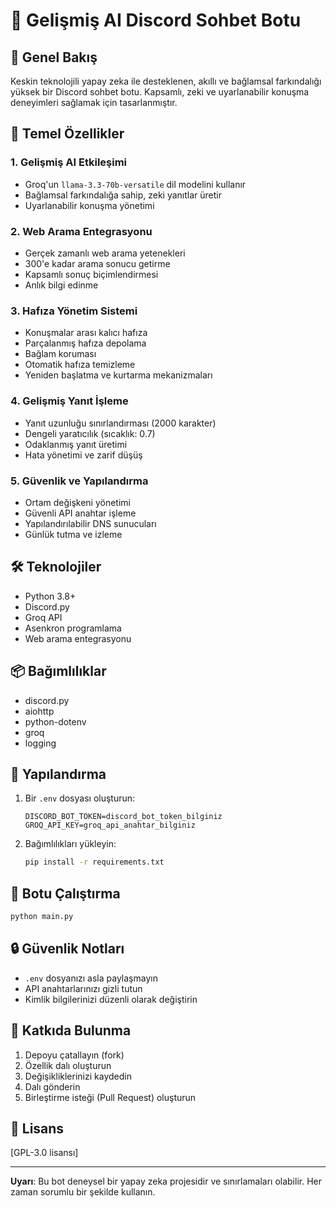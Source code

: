 # 🤖 Gelişmiş AI Discord Sohbet Botu 

## 🌟 Genel Bakış
Keskin teknolojili yapay zeka ile desteklenen, akıllı ve bağlamsal farkındalığı yüksek bir Discord sohbet botu. Kapsamlı, zeki ve uyarlanabilir konuşma deneyimleri sağlamak için tasarlanmıştır.

## 🚀 Temel Özellikler

### 1. Gelişmiş AI Etkileşimi
- Groq'un `llama-3.3-70b-versatile` dil modelini kullanır
- Bağlamsal farkındalığa sahip, zeki yanıtlar üretir
- Uyarlanabilir konuşma yönetimi

### 2. Web Arama Entegrasyonu
- Gerçek zamanlı web arama yetenekleri
- 300'e kadar arama sonucu getirme
- Kapsamlı sonuç biçimlendirmesi
- Anlık bilgi edinme

### 3. Hafıza Yönetim Sistemi
- Konuşmalar arası kalıcı hafıza
- Parçalanmış hafıza depolama
- Bağlam koruması
- Otomatik hafıza temizleme
- Yeniden başlatma ve kurtarma mekanizmaları

### 4. Gelişmiş Yanıt İşleme
- Yanıt uzunluğu sınırlandırması (2000 karakter)
- Dengeli yaratıcılık (sıcaklık: 0.7)
- Odaklanmış yanıt üretimi
- Hata yönetimi ve zarif düşüş

### 5. Güvenlik ve Yapılandırma
- Ortam değişkeni yönetimi
- Güvenli API anahtar işleme
- Yapılandırılabilir DNS sunucuları
- Günlük tutma ve izleme

## 🛠 Teknolojiler
- Python 3.8+
- Discord.py
- Groq API
- Asenkron programlama
- Web arama entegrasyonu

## 📦 Bağımlılıklar
- discord.py
- aiohttp
- python-dotenv
- groq
- logging

## 🔧 Yapılandırma
1. Bir `.env` dosyası oluşturun:
   ```
   DISCORD_BOT_TOKEN=discord_bot_token_bilginiz
   GROQ_API_KEY=groq_api_anahtar_bilginiz
   ```

2. Bağımlılıkları yükleyin:
   ```bash
   pip install -r requirements.txt
   ```

## 🚀 Botu Çalıştırma
```bash
python main.py
```

## 🔒 Güvenlik Notları
- `.env` dosyanızı asla paylaşmayın
- API anahtarlarınızı gizli tutun
- Kimlik bilgilerinizi düzenli olarak değiştirin

## 🤝 Katkıda Bulunma
1. Depoyu çatallayın (fork)
2. Özellik dalı oluşturun
3. Değişikliklerinizi kaydedin
4. Dalı gönderin
5. Birleştirme isteği (Pull Request) oluşturun

## 📝 Lisans
[GPL-3.0 lisansı]

---

**Uyarı**: Bu bot deneysel bir yapay zeka projesidir ve sınırlamaları olabilir. Her zaman sorumlu bir şekilde kullanın.
